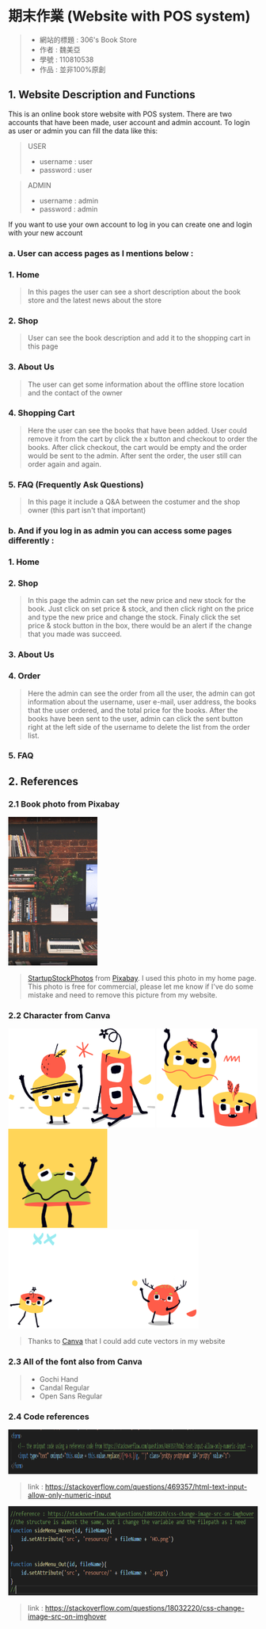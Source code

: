 期末作業 (Website with POS system)
=======
> * 網站的標題 : 306's Book Store
> * 作者 : 魏美亞
> * 學號 : 110810538
> * 作品 : 並非100%原創
## 1. Website Description and Functions
This is an online book store website with POS system. There are two accounts that have been made, user account and admin account. To login as user or admin you can fill the data like this:
  > USER
  > * username : user
  > * password : user

> ADMIN
> * username : admin
> * password : admin

If you want to use your own account to log in you can create one and login with your new account

### a. User can access pages as I mentions below :
### 1. Home
> In this pages the user can see a short description about the book store and the latest news about the store
### 2. Shop
> User can see the book description and add it to the shopping cart in this page
### 3. About Us
> The user can get some information about the offline store location and the contact of the owner
### 4. Shopping Cart
> Here the user can see the books that have been added. User could remove it from the cart by click the x button and checkout to order the books. After click checkout, the cart would be empty and the order would be sent to the admin. After sent the order, the user still can order again and again.
### 5. FAQ (Frequently Ask Questions)
> In this page it include a Q&A between the costumer and the shop owner (this part isn't that important)
### b. And if you log in as admin you can access some pages differently :
### 1. Home
### 2. Shop
> In this page the admin can set the new price and new stock for the book. Just click on set price & stock, and then click right on the price and type the new price and change the stock. Finaly click the set price & stock button in the box, there would be an alert if the change that you made was succeed.
### 3. About Us
### 4. Order
> Here the admin can see the order from all the user, the admin can got information about the username, user e-mail, user address, the books that the user ordered, and the total price for the books. After the books have been sent to the user, admin can click the sent button right at the left side of the username to delete the list from the order list.
### 5. FAQ

## 2. References

### 2.1 Book photo from Pixabay
<img src="https://github.com/NubletZ/wp108b/blob/master/homework/BookStore%20(Final)/resource/homePart2.png" alt="book shelf"
	title="Book Shelf" height="300" />
> <a href="https://pixabay.com/users/StartupStockPhotos-690514/?utm_source=link-attribution&amp;utm_medium=referral&amp;utm_campaign=image&amp;utm_content=849797">StartupStockPhotos</a> from <a href="https://pixabay.com/?utm_source=link-attribution&amp;utm_medium=referral&amp;utm_campaign=image&amp;utm_content=849797">Pixabay</a>. I used this photo in my home page. This photo is free for commercial, please let me know if I've do some mistake and need to remove this picture from my website.

### 2.2 Character from Canva
<img src="https://github.com/NubletZ/wp108b/blob/master/homework/BookStore%20(Final)/resource/monForHome.png" alt="vector monster" title="Vector Monster" height="200" />
<img src="https://github.com/NubletZ/wp108b/blob/master/homework/BookStore%20(Final)/resource/forLogSign.png" alt="vector monster" title="Vector Monster" height="200" />
<img src="https://github.com/NubletZ/wp108b/blob/master/homework/BookStore%20(Final)/resource/profilePhoto.png" alt="vector monster" title="Vector Monster" height="200" />
<img src="https://github.com/NubletZ/wp108b/blob/master/homework/BookStore%20(Final)/resource/homePart3.png" alt="vector monster" title="Vector Monster" height="200" />

> Thanks to <a href="https://www.canva.com/zh_tw/">Canva</a> that I could add cute vectors in my website

### 2.3 All of the font also from Canva
> * Gochi Hand
> * Candal Regular
> * Open Sans Regular

### 2.4 Code references
<img src="https://github.com/NubletZ/wp108b/blob/master/homework/BookStore%20(Final)/resource/code1.PNG" alt="code from StackOverflow" title="code from StackOverflow" height="90" />

> link : https://stackoverflow.com/questions/469357/html-text-input-allow-only-numeric-input

<img src="https://github.com/NubletZ/wp108b/blob/master/homework/BookStore%20(Final)/resource/code2.PNG" alt="code from StackOverflow" title="code from StackOverflow" height="180" />

> link : https://stackoverflow.com/questions/18032220/css-change-image-src-on-imghover
